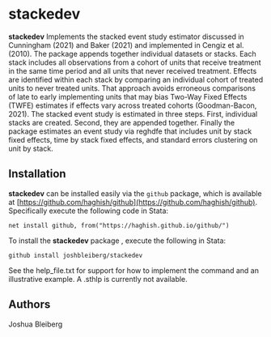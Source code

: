 # stackedev

**stackedev**     Implements the stacked event study estimator discussed in Cunningham (2021) and Baker (2021) and implemented in Cengiz et al. (2010). The package appends together individual datasets or stacks. Each stack includes all observations from a cohort of units that receive treatment in the same time period and all units that never received treatment. Effects are identified within each stack by comparing an individual cohort of treated units to never treated units. That approach avoids erroneous comparisons of late to early implementing units that may bias Two-Way Fixed Effects (TWFE) estimates if effects vary across treated cohorts (Goodman-Bacon, 2021). The stacked event study is estimated in three steps. First, individual stacks are created. Second, they are appended together. Finally the package estimates an event study via reghdfe that includes unit by stack fixed effects, time by stack fixed effects, and standard errors clustering on unit by stack.

## Installation
**stackedev** can be installed easily via the `github` package, which is available at [https://github.com/haghish/github](https://github.com/haghish/github).  Specifically execute the following code in Stata:

`net install github, from("https://haghish.github.io/github/")`

To install the **stackedev** package , execute the following in Stata:

`github install joshbleiberg/stackedev`

See the help_file.txt for support for how to implement the command and an illustrative example. A .sthlp is currently not available. 

## Authors
Joshua Bleiberg
